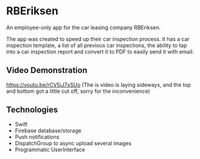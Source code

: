# RBEriksen
An employee-only app for the car leasing company RBEriksen.

The app was created to speed up their car inspection process. It has a car inspection template, a list of all previous car inspections, the ability to tap into a car inspection report and convert it to PDF to easily send it with email.

## Video Demonstration
https://youtu.be/rCV5iJ7xSUo
(The is video is laying sideways, and the top and bottom got a little cut off, sorry for the inconvenience)

## Technologies 
- Swift
- Firebase database/storage
- Push notifications
- DispatchGroup to async upload several images
- Programmatic UserInterface
